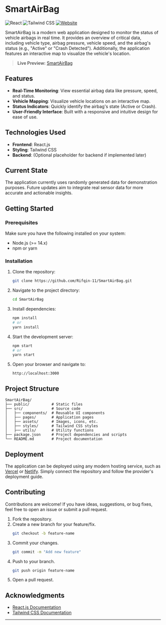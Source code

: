 # SmartAirBag

![React](https://img.shields.io/badge/React.js-%5E18.0.0-blue?logo=react) ![Tailwind CSS](https://img.shields.io/badge/TailwindCSS-%5E3.0-green?logo=tailwind-css) 
[![Website](https://img.shields.io/badge/Preview-Live%20Demo-brightgreen)](https://smartairbag.rifqinaufal11.studio/)  

SmartAirBag is a modern web application designed to monitor the status of vehicle airbags in real time. It provides an overview of critical data, including vehicle type, airbag pressure, vehicle speed, and the airbag's status (e.g., "Active" or "Crash Detected"). Additionally, the application features an interactive map to visualize the vehicle's location.

> **Live Preview:** [SmartAirBag](https://smartairbag.rifqinaufal11.studio/)

## Features

- **Real-Time Monitoring**: View essential airbag data like pressure, speed, and status.
- **Vehicle Mapping**: Visualize vehicle locations on an interactive map.
- **Status Indicators**: Quickly identify the airbag's state (Active or Crash).
- **User-Friendly Interface**: Built with a responsive and intuitive design for ease of use.

## Technologies Used

- **Frontend**: React.js
- **Styling**: Tailwind CSS
- **Backend**: (Optional placeholder for backend if implemented later)

## Current State

The application currently uses randomly generated data for demonstration purposes. Future updates aim to integrate real sensor data for more accurate and actionable insights.

## Getting Started

### Prerequisites

Make sure you have the following installed on your system:

- Node.js (>= 14.x)
- npm or yarn

### Installation

1. Clone the repository:

   ```bash
   git clone https://github.com/Rifqin-11/SmartAirBag.git
   ```

2. Navigate to the project directory:

   ```bash
   cd SmartAirBag
   ```

3. Install dependencies:

   ```bash
   npm install
   # or
   yarn install
   ```

4. Start the development server:

   ```bash
   npm start
   # or
   yarn start
   ```

5. Open your browser and navigate to:

   ```
   http://localhost:3000
   ```

## Project Structure

```plaintext
SmartAirBag/
├── public/          # Static files
├── src/             # Source code
│   ├── components/  # Reusable UI components
│   ├── pages/       # Application pages
│   ├── assets/      # Images, icons, etc.
│   ├── styles/      # Tailwind CSS styles
│   ├── utils/       # Utility functions
├── package.json     # Project dependencies and scripts
└── README.md        # Project documentation
```

## Deployment

The application can be deployed using any modern hosting service, such as [Vercel](https://vercel.com/) or [Netlify](https://www.netlify.com/). Simply connect the repository and follow the provider's deployment guide.

## Contributing

Contributions are welcome! If you have ideas, suggestions, or bug fixes, feel free to open an issue or submit a pull request.

1. Fork the repository.
2. Create a new branch for your feature/fix.
   ```bash
   git checkout -b feature-name
   ```
3. Commit your changes.
   ```bash
   git commit -m "Add new feature"
   ```
4. Push to your branch.
   ```bash
   git push origin feature-name
   ```
5. Open a pull request.


## Acknowledgments

- [React.js Documentation](https://reactjs.org/docs/getting-started.html)
- [Tailwind CSS Documentation](https://tailwindcss.com/docs/installation)

---

